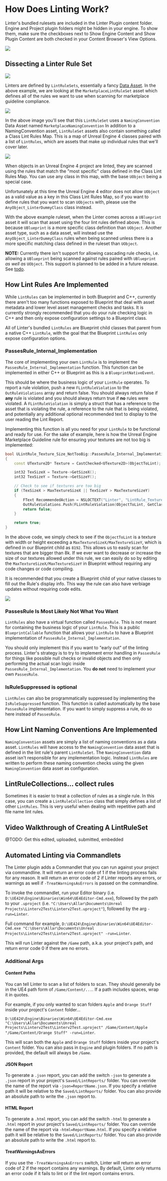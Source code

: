 # How Does Linting Work?

Linter's bundled rulesets are included in the Linter Plugin content folder. Engine and Project plugin folders might be hidden in your engine. To show them, make sure the checkboxes next to Show Engine Content and Show Plugin Content are both checked in your Content Browser's View Options.

![](img/ShowPluginContent.png)

## Dissecting a Linter Rule Set

![](img/MarketplaceLinterFolder.png)

Linters are defined by `LintRuleSets`, essentially a fancy [Data Asset](https://www.youtube.com/watch?v=gLWXZ3FXhO8). In the above example, we are looking at the `MarketplaceLintRuleSet` asset which defines all of the rules we want to use when scanning for marketplace guideline compliance.

![](img/MarketplaceLintRuleSet.png)

In the above image you'll see that this `LintRuleSet` uses a `NamingConvention` Data Asset named `MarketplaceNamingConvention` In addition to a NamingConvention asset, `LintRuleSet` assets also contain something called a Class Lint Rules Map. This is a map of Unreal Engine 4 classes paired with a list of `LintRules`, which are assets that make up individual rules that we'll cover later.

![](img/LintRulesMap.png)

When objects in an Unreal Engine 4 project are linted, they are scanned using the rules that match the "most specific" class defined in the Class Lint Rules Map. You can use any class in this map, with the base `UObject` being a special case.

Unfortunately at this time the Unreal Engine 4 editor does not allow `UObject` as a valid value as a key in this Class Lint Rules Map, so if you want to define rules that you want to scan `UObjects` with, please use the `AnyObject_LinterDummyClass` class instead.

With the above example ruleset, when the Linter comes across a `UBlueprint` asset it will scan that asset using the four lint rules defined above. This is because `UBlueprint` is a more specific class definition than `UObject`. Another asset type, such as a data asset, will instead use the `AnyObject_LinterDummyClass` rules when being scanned unless there is a more specific matching class defined in the ruleset than `UObject`.

**NOTE:** Currently there isn't support for allowing cascading rule checks, i.e. allowing a `UBlueprint` being scanned against rules paired with `UBlueprint` *as well as* `UObject`. This support is planned to be added in a future release. See [todo](/todo).

## How Lint Rules Are Implemented

While `LintRules` can be implemented in both Blueprint and C++, currently there aren't too many functions exposed to Blueprint that deal with asset metadata and lower level asset management checks and tasks. It is currently strongly recommended that you do your rule checking logic in C++ and then only expose configuration settings to a Blueprint class.

All of Linter's bundled `LintRules` are Blueprint child classes that parent from a native C++ `LintRule`, with the goal that the Blueprint `LintRules` only expose configuration options.

### PassesRule_Internal_Implementation

The core of implementing your own `LintRule` is to implement the `PassesRule_Internal_Implementation` function. This function can be implemented in either C++ or Blueprint as this is a `BlueprintNativeEvent`. 

This should be where the business logic of your `LintRule` operates. To report a rule violation, push a new `FLintRuleViolation` to the `OutRuleViolations` array and return false. You should always return false if **any** rule is violated and you should always return true if **no** rules were violated. A `FLintRuleViolation` is simply a struct that has a reference to the asset that is violating the rule, a reference to the rule that is being violated, and potentially any additional optional recommended text to display to the user reading the Lint Report.

Implementing this function is all you need for your `LintRule` to be functional and ready for use. For the sake of example, here is how the Unreal Engine Marketplace Guideline rule for ensuring your textures are not too big is implemented:

```cpp
bool ULintRule_Texture_Size_NotTooBig::PassesRule_Internal_Implementation(UObject* ObjectToLint, const ULintRuleSet* ParentRuleSet, TArray<FLintRuleViolation>& OutRuleViolations) const
{
	const UTexture2D* Texture = CastChecked<UTexture2D>(ObjectToLint);

	int32 TexSizeX = Texture->GetSizeX();
	int32 TexSizeY = Texture->GetSizeY();

	// Check to see if textures are too big
	if (TexSizeX > MaxTextureSizeX || TexSizeY > MaxTextureSizeY)
	{
		FText RecommendedAction = NSLOCTEXT("Linter", "LintRule_Texture_Size_NotTooBig_TooBig", "Please shrink your textures dimensions so that they fit within {0}x{1} pixels.");
		OutRuleViolations.Push(FLintRuleViolation(ObjectToLint, GetClass(), FText::FormatOrdered(RecommendedAction, MaxTextureSizeX, MaxTextureSizeY)));
		return false;
	}

	return true;
}
```

In the above code, we simply check to see if the `ObjectToLint` is a texture with width or height exceeding a `MaxTextureSizeX/MaxTextureSizeY`, which is defined in our Blueprint child as `8192`. This allows us to easily scan for textures that are bigger than 8k. If we ever want to decrease or increase the size of our textures allowed under this rule, we can easily do so by editing the `MaxTextureSizeX/MaxTextureSizeY` in Blueprint without requiring any code changes or code compiling.

It is recommended that you create a Blueprint child of your native classes to fill out the Rule's display info. This way the rule can also have verbiage updates without requiring code edits.

![](img/LintRulesInBP.png)

### PassesRule Is Most Likely Not What You Want

`LintRules` also have a virtual function called `PassesRule`. This is not meant for containing the business logic of your `LintRule`. This is a public `BlueprintCallable` function that allows your `LintRule` to have a Blueprint implementation of `PassesRule_Internal_Implementation`.

You should only implement this if you want to "early out" of the linting process. Linter's strategy is to try to implement error handling in `PassesRule` for things like possible null checks or invalid objects and then only performing the actual scan logic inside `PassesRule_Internal_Implementation`. You **do not** need to implement your own `PassesRule`.

### IsRuleSuppressed is optional

`LintRules` can also be programmatically suppressed by implementing the `IsRuleSuppressed` function. This function is called automatically by the base `PassesRule` implementation. If you want to simply suppress a rule, do so here instead of `PassesRule`.

## How Lint Naming Conventions Are Implemented

`NamingConvention` assets are simply a list of naming conventions as a data asset. `LintRules` will have access to the `NamingConvention` data asset that is defined in the lint rule's parent `LintRuleSet`. The `NamingConvention` data asset isn't responsible for any implementation logic. Instead `LintRules` are written to perform these naming convention checks using the given `NamingConvention` data asset as configuration. 

## LintRuleCollections... collect rules

Sometimes it is easier to treat a collection of rules as a single rule. In this case, you can create a `LintRuleCollection` class that simply defines a list of other `LintRules`. This is very useful when dealing with repetitive path and file name lint rules.

## Video Walkthrough of Creating A LintRuleSet

@TODO: Get this edited, uploaded, submitted, embedded

## Automated Linting via Commandlets

The Linter plugin adds a Commandlet that you can run against your project via commandline. It will return an error code of 1 if the linting process fails for any reason. It will return an error code of 2 if Linter reports any errors, or warnings as well if `-TreatWarningsAsErrors` is passed on the commandline.

To invoke the commandlet, run your Editor binary (i.e. `D:\UE424\Engine\Binaries\Win64\UE4Editor-Cmd.exe`), followed by the path to your `.uproject` (i.e. `"C:\Users\Allar\Documents\Unreal Projects\Linterv2Test\Linterv2Test.uproject"`), followed by the arg `-run=Linter`.

Full command for example, `D:\UE424\Engine\Binaries\Win64\UE4Editor-Cmd.exe "C:\Users\Allar\Documents\Unreal Projects\Linterv2Test\Linterv2Test.uproject" -run=Linter`.

This will run Linter against the `/Game` path, a.k.a. your project's path, and return error code 0 if there are no errors.

### Additional Args

#### Content Paths

You can tell Linter to scan a list of folders to scan. They should generally be in the UE4 path form of `/Game/Content/...`. If a path includes spaces, wrap it in quotes.

For example, if you only wanted to scan folders `Apple` and `Orange Stuff` inside your project's `Content` folder...

`D:\UE424\Engine\Binaries\Win64\UE4Editor-Cmd.exe "C:\Users\Allar\Documents\Unreal Projects\Linterv2Test\Linterv2Test.uproject" /Game/Content/Apple "/Game/Content/Orange Stuff" -run=Linter`.

This will scan both the `Apple` and `Orange Stuff` folders inside your project's `Content` folder. You can also pass in `Engine` and plugin folders. If no path is provided, the default will always be `/Game`.

#### JSON Report

To generate a `.json` report, you can add the switch `-json` to generate a `.json` report in your project's `Saved/LintReports/` folder. You can override the name of the report via `-json=ReportName.json`. If you specify a relative path it will be relative to the `Saved/LintReports/` folder. You can also provide an absolute path to write the `.json` report to.

#### HTML Report

To generate a `.html` report, you can add the switch `-html` to generate a `.html` report in your project's `Saved/LintReports/` folder. You can override the name of the report via `-html=ReportName.html`. If you specify a relative path it will be relative to the `Saved/LintReports/` folder. You can also provide an absolute path to write the `.html` report to.

#### TreatWarningsAsErrors

If you use the `-TreatWarningsAsErrors` switch, Linter will return an error code of 2 if the report contains any warnings. By default, Linter only returns an error code if it fails to lint or if the lint report contains errors.